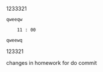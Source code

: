 1233321

    qweeqw

        11 : 00
        
    qweewq
    
123321

changes in homework for do commit
